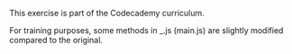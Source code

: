 This exercise is part of the Codecademy curriculum.

For training purposes, some methods in _.js (main.js) are slightly modified compared to the original.